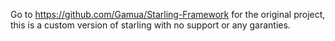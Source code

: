 Go to https://github.com/Gamua/Starling-Framework for the original project, this is a custom version of starling with no support or any garanties.
